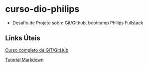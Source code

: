 # curso-dio-philips
- Desafio de Projeto sobre Git/Github, bootcamp Philips Fullstack

## Links Úteis
[Curso completo de GiT/GitHub](https://web.dio.me/browse?editorial=1f9737bc-ff2f-43a2-8a71-4e76f0ed17fb&page=1)

[Tutorial Markdown](https://www.markdownguide.org/)
